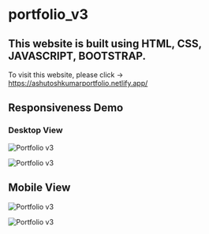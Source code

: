 # portfolio_v3

## This website is built using HTML, CSS, JAVASCRIPT, BOOTSTRAP.

To visit this website, please click -> https://ashutoshkumarportfolio.netlify.app/

## Responsiveness Demo

### Desktop View

![Portfolio v3](https://user-images.githubusercontent.com/40117155/230496345-1e3ca32e-94db-4afb-a4d2-74d4f04934ac.png)

![Portfolio v3](https://user-images.githubusercontent.com/40117155/230496362-218c17a4-882f-4fed-8e2c-16c9e958d7de.png)

## Mobile View

![Portfolio v3](https://user-images.githubusercontent.com/40117155/230627272-646110dc-6631-4de3-a7c0-c6402b2ea851.jpeg)

![Portfolio v3](https://user-images.githubusercontent.com/40117155/230627331-2f389193-5741-4c95-a4dd-a715a8c11c3c.jpeg)
